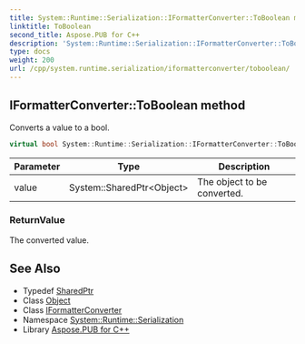 ```yaml
---
title: System::Runtime::Serialization::IFormatterConverter::ToBoolean method
linktitle: ToBoolean
second_title: Aspose.PUB for C++
description: 'System::Runtime::Serialization::IFormatterConverter::ToBoolean method. Converts a value to a bool in C++.'
type: docs
weight: 200
url: /cpp/system.runtime.serialization/iformatterconverter/toboolean/
---
```

## IFormatterConverter::ToBoolean method


Converts a value to a bool.

```cpp
virtual bool System::Runtime::Serialization::IFormatterConverter::ToBoolean(System::SharedPtr<Object> value)=0
```


| Parameter | Type | Description |
| --- | --- | --- |
| value | System::SharedPtr\<Object\> | The object to be converted. |

### ReturnValue

The converted value.

## See Also

* Typedef [SharedPtr](../../../system/sharedptr/)
* Class [Object](../../../system/object/)
* Class [IFormatterConverter](../)
* Namespace [System::Runtime::Serialization](../../)
* Library [Aspose.PUB for C++](../../../)
